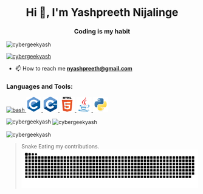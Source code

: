 <h1 align="center">Hi 👋, I'm Yashpreeth Nijalinge</h1>
<h3 align="center">Coding is my habit</h3>

<p align="left"> <img src="https://komarev.com/ghpvc/?username=cybergeekyash&label=Profile%20views&color=0e75b6&style=flat" alt="cybergeekyash" /> </p>

<p align="left"> <a href="https://github.com/ryo-ma/github-profile-trophy"><img src="https://github-profile-trophy.vercel.app/?username=cybergeekyash" alt="cybergeekyash" /></a> </p>



- 📫 How to reach me **nyashpreeth@gmail.com**

<p align="left">
</p>

<h3 align="left">Languages and Tools:</h3>
<p align="left"> <a href="https://www.gnu.org/software/bash/" target="_blank" rel="noreferrer"> <img src="https://www.vectorlogo.zone/logos/gnu_bash/gnu_bash-icon.svg" alt="bash" width="40" height="40"/> </a> <a href="https://www.cprogramming.com/" target="_blank" rel="noreferrer"> <img src="https://raw.githubusercontent.com/devicons/devicon/master/icons/c/c-original.svg" alt="c" width="40" height="40"/> </a> <a href="https://www.w3schools.com/cpp/" target="_blank" rel="noreferrer"> <img src="https://raw.githubusercontent.com/devicons/devicon/master/icons/cplusplus/cplusplus-original.svg" alt="cplusplus" width="40" height="40"/> </a> <a href="https://www.w3.org/html/" target="_blank" rel="noreferrer"> <img src="https://raw.githubusercontent.com/devicons/devicon/master/icons/html5/html5-original-wordmark.svg" alt="html5" width="40" height="40"/> </a> <a href="https://www.java.com" target="_blank" rel="noreferrer"> <img src="https://raw.githubusercontent.com/devicons/devicon/master/icons/java/java-original.svg" alt="java" width="40" height="40"/> </a>  <a href="https://www.python.org" target="_blank" rel="noreferrer"> <img src="https://raw.githubusercontent.com/devicons/devicon/master/icons/python/python-original.svg" alt="python" width="40" height="40"/> </a> </p>

<p><img align="left" src="https://github-readme-stats.vercel.app/api/top-langs?username=cybergeekyash&show_icons=true&locale=en&layout=compact" alt="cybergeekyash" /></p>

<p>&nbsp;<img align="center" src="https://github-readme-stats.vercel.app/api?username=cybergeekyash&show_icons=true&locale=en" alt="cybergeekyash" /></p>

<p><img align="center" src="https://github-readme-streak-stats.herokuapp.com/?user=cybergeekyash&" alt="cybergeekyash" /></p>

> Snake Eating my contributions.
![snake gif](https://github.com/Nithish6606/Nithish6606/blob/output/github-contribution-grid-snake-dark.svg?palette=github-dark)
